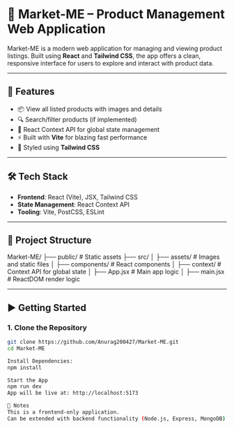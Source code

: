 # 🛒 Market-ME – Product Management Web Application

Market-ME is a modern web application for managing and viewing product listings. Built using **React** and **Tailwind CSS**, the app offers a clean, responsive interface for users to explore and interact with product data.

---

## 🚀 Features

- 📦 View all listed products with images and details
- 🔍 Search/filter products (if implemented)
- 🧠 React Context API for global state management
- ⚡ Built with **Vite** for blazing fast performance
- 🎨 Styled using **Tailwind CSS**

---

## 🛠 Tech Stack

- **Frontend**: React (Vite), JSX, Tailwind CSS
- **State Management**: React Context API
- **Tooling**: Vite, PostCSS, ESLint

---

## 📁 Project Structure

Market-ME/
├── public/ # Static assets
├── src/
│ ├── assets/ # Images and static files
│ ├── components/ # React components
│ ├── context/ # Context API for global state
│ ├── App.jsx # Main app logic
│ ├── main.jsx # ReactDOM render logic


---

## ▶️ Getting Started

### 1. Clone the Repository
```bash
git clone https://github.com/Anurag200427/Market-ME.git
cd Market-ME

Install Dependencies:
npm install

Start the App
npm run dev
App will be live at: http://localhost:5173

📌 Notes
This is a frontend-only application.
Can be extended with backend functionality (Node.js, Express, MongoDB) for full CRUD operations.


